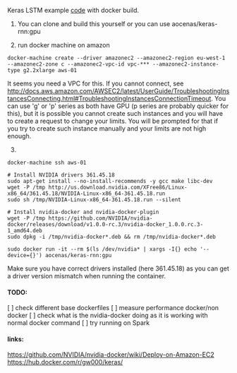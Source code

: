 Keras LSTM example [code](https://github.com/fchollet/keras/blob/master/examples/lstm_text_generation.py) with docker build.

1. You can clone and build this yourself or you can use aocenas/keras-rnn:gpu

2. run docker machine on amazon
 ```
 docker-machine create --driver amazonec2 --amazonec2-region eu-west-1 --amazonec2-zone c --amazonec2-vpc-id vpc-*** --amazonec2-instance-type g2.2xlarge aws-01
 ```
 It seems you need a VPC for this. If you cannot connect, see http://docs.aws.amazon.com/AWSEC2/latest/UserGuide/TroubleshootingInstancesConnecting.html#TroubleshootingInstancesConnectionTimeout.
 You can use 'g' or 'p' series as both have GPU (p series are probably quicker for this), but it is possible you cannot
 create such instances and you will have to create a request to change your limits. You will be prompted for that if you
 try to create such instance manually and your limits are not high enough. 

3.
 ```
 docker-machine ssh aws-01
 
 # Install NVIDIA drivers 361.45.18
 sudo apt-get install --no-install-recommends -y gcc make libc-dev
 wget -P /tmp http://us.download.nvidia.com/XFree86/Linux-x86_64/361.45.18/NVIDIA-Linux-x86_64-361.45.18.run
 sudo sh /tmp/NVIDIA-Linux-x86_64-361.45.18.run --silent
 
 # Install nvidia-docker and nvidia-docker-plugin
 wget -P /tmp https://github.com/NVIDIA/nvidia-docker/releases/download/v1.0.0-rc.3/nvidia-docker_1.0.0.rc.3-1_amd64.deb
 sudo dpkg -i /tmp/nvidia-docker*.deb && rm /tmp/nvidia-docker*.deb
 
 sudo docker run -it --rm $(ls /dev/nvidia* | xargs -I{} echo '--device={}') aocenas/keras-rnn:gpu
 ```
 Make sure you have correct drivers installed (here 361.45.18) as you can get a driver version mismatch when running the
 container.
 
#### TODO:
[ ] check different base dockerfiles
[ ] measure performance docker/non docker
[ ] check what is the nvidia-docker doing as it is working with normal docker command
[ ] try running on Spark
 
 
#### links:
https://github.com/NVIDIA/nvidia-docker/wiki/Deploy-on-Amazon-EC2
https://hub.docker.com/r/gw000/keras/

